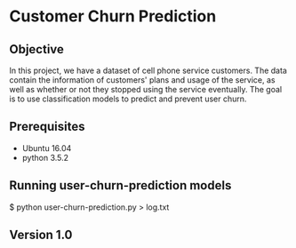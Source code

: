 # Customer Churn Prediction

## Objective
In this project, we have a dataset of cell phone service customers. The data contain the information of customers' plans
and usage of the service, as well as whether or not they stopped using the service eventually. The goal is to
use classification models to predict and prevent user churn.


## Prerequisites
* Ubuntu 16.04
* python 3.5.2

## Running user-churn-prediction models

$ python user-churn-prediction.py > log.txt

## Version 1.0

